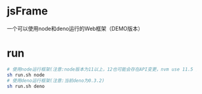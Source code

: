 # jsFrame
一个可以使用node和deno运行的Web框架（DEMO版本）
# run 
```sh
# 使用node运行框架(注意:node版本为11以上，12也可能会存在API变更，nvm use 11.5 )
sh run.sh node
# 使用deno运行框架(注意:当前deno为0.3.2)
sh run.sh deno
```